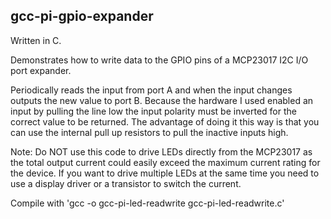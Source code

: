 ## gcc-pi-gpio-expander

Written in C. 

Demonstrates how to write data to the GPIO pins of a MCP23017 I2C I/O port
expander.

Periodically reads the input from port A and when the input changes outputs
the new value to port B.  Because the hardware I used enabled an input by
pulling the line low the input polarity must be inverted for the correct
value to be returned. The advantage of doing it this way is that you can use
the internal pull up resistors to pull the inactive inputs high.

Note: Do NOT use this code to drive LEDs directly from the MCP23017 as the 
total output current could easily exceed the maximum current rating for the
device.  If you want to drive multiple LEDs at the same time you need to use
a display driver or a transistor to switch the current.

Compile with 'gcc -o gcc-pi-led-readwrite gcc-pi-led-readwrite.c'

